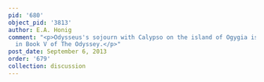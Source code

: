 ```yaml
---
pid: '680'
object_pid: '3813'
author: E.A. Honig
comment: "<p>Odysseus's sojourn with Calypso on the island of Ogygia is recounted
  in Book V of The Odyssey.</p>"
post_date: September 6, 2013
order: '679'
collection: discussion
---
```

